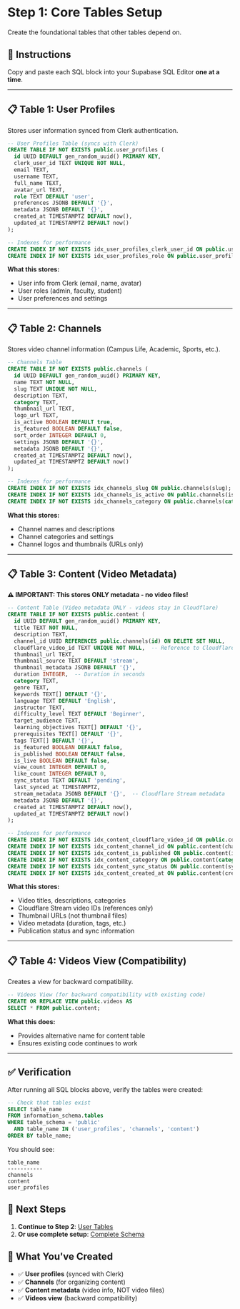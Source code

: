 # Step 1: Core Tables Setup

Create the foundational tables that other tables depend on.

## 🎯 Instructions

Copy and paste each SQL block into your Supabase SQL Editor **one at a time**.

---

## 📋 Table 1: User Profiles

Stores user information synced from Clerk authentication.

```sql
-- User Profiles Table (syncs with Clerk)
CREATE TABLE IF NOT EXISTS public.user_profiles (
  id UUID DEFAULT gen_random_uuid() PRIMARY KEY,
  clerk_user_id TEXT UNIQUE NOT NULL,
  email TEXT,
  username TEXT,
  full_name TEXT,
  avatar_url TEXT,
  role TEXT DEFAULT 'user',
  preferences JSONB DEFAULT '{}',
  metadata JSONB DEFAULT '{}',
  created_at TIMESTAMPTZ DEFAULT now(),
  updated_at TIMESTAMPTZ DEFAULT now()
);

-- Indexes for performance
CREATE INDEX IF NOT EXISTS idx_user_profiles_clerk_user_id ON public.user_profiles(clerk_user_id);
CREATE INDEX IF NOT EXISTS idx_user_profiles_role ON public.user_profiles(role);
```

**What this stores:**
- User info from Clerk (email, name, avatar)
- User roles (admin, faculty, student)
- User preferences and settings

---

## 📋 Table 2: Channels

Stores video channel information (Campus Life, Academic, Sports, etc.).

```sql
-- Channels Table
CREATE TABLE IF NOT EXISTS public.channels (
  id UUID DEFAULT gen_random_uuid() PRIMARY KEY,
  name TEXT NOT NULL,
  slug TEXT UNIQUE NOT NULL,
  description TEXT,
  category TEXT,
  thumbnail_url TEXT,
  logo_url TEXT,
  is_active BOOLEAN DEFAULT true,
  is_featured BOOLEAN DEFAULT false,
  sort_order INTEGER DEFAULT 0,
  settings JSONB DEFAULT '{}',
  metadata JSONB DEFAULT '{}',
  created_at TIMESTAMPTZ DEFAULT now(),
  updated_at TIMESTAMPTZ DEFAULT now()
);

-- Indexes for performance
CREATE INDEX IF NOT EXISTS idx_channels_slug ON public.channels(slug);
CREATE INDEX IF NOT EXISTS idx_channels_is_active ON public.channels(is_active);
CREATE INDEX IF NOT EXISTS idx_channels_category ON public.channels(category);
```

**What this stores:**
- Channel names and descriptions
- Channel categories and settings
- Channel logos and thumbnails (URLs only)

---

## 📋 Table 3: Content (Video Metadata)

**⚠️ IMPORTANT: This stores ONLY metadata - no video files!**

```sql
-- Content Table (Video metadata ONLY - videos stay in Cloudflare)
CREATE TABLE IF NOT EXISTS public.content (
  id UUID DEFAULT gen_random_uuid() PRIMARY KEY,
  title TEXT NOT NULL,
  description TEXT,
  channel_id UUID REFERENCES public.channels(id) ON DELETE SET NULL,
  cloudflare_video_id TEXT UNIQUE NOT NULL,  -- Reference to Cloudflare Stream
  thumbnail_url TEXT,
  thumbnail_source TEXT DEFAULT 'stream',
  thumbnail_metadata JSONB DEFAULT '{}',
  duration INTEGER,  -- Duration in seconds
  category TEXT,
  genre TEXT,
  keywords TEXT[] DEFAULT '{}',
  language TEXT DEFAULT 'English',
  instructor TEXT,
  difficulty_level TEXT DEFAULT 'Beginner',
  target_audience TEXT,
  learning_objectives TEXT[] DEFAULT '{}',
  prerequisites TEXT[] DEFAULT '{}',
  tags TEXT[] DEFAULT '{}',
  is_featured BOOLEAN DEFAULT false,
  is_published BOOLEAN DEFAULT false,
  is_live BOOLEAN DEFAULT false,
  view_count INTEGER DEFAULT 0,
  like_count INTEGER DEFAULT 0,
  sync_status TEXT DEFAULT 'pending',
  last_synced_at TIMESTAMPTZ,
  stream_metadata JSONB DEFAULT '{}',  -- Cloudflare Stream metadata
  metadata JSONB DEFAULT '{}',
  created_at TIMESTAMPTZ DEFAULT now(),
  updated_at TIMESTAMPTZ DEFAULT now()
);

-- Indexes for performance
CREATE INDEX IF NOT EXISTS idx_content_cloudflare_video_id ON public.content(cloudflare_video_id);
CREATE INDEX IF NOT EXISTS idx_content_channel_id ON public.content(channel_id);
CREATE INDEX IF NOT EXISTS idx_content_is_published ON public.content(is_published);
CREATE INDEX IF NOT EXISTS idx_content_category ON public.content(category);
CREATE INDEX IF NOT EXISTS idx_content_sync_status ON public.content(sync_status);
CREATE INDEX IF NOT EXISTS idx_content_created_at ON public.content(created_at DESC);
```

**What this stores:**
- Video titles, descriptions, categories
- Cloudflare Stream video IDs (references only)
- Thumbnail URLs (not thumbnail files)
- Video metadata (duration, tags, etc.)
- Publication status and sync information

---

## 📋 Table 4: Videos View (Compatibility)

Creates a view for backward compatibility.

```sql
-- Videos View (for backward compatibility with existing code)
CREATE OR REPLACE VIEW public.videos AS
SELECT * FROM public.content;
```

**What this does:**
- Provides alternative name for content table
- Ensures existing code continues to work

---

## ✅ Verification

After running all SQL blocks above, verify the tables were created:

```sql
-- Check that tables exist
SELECT table_name 
FROM information_schema.tables 
WHERE table_schema = 'public' 
  AND table_name IN ('user_profiles', 'channels', 'content')
ORDER BY table_name;
```

You should see:
```
table_name
-----------
channels
content
user_profiles
```

## 🚀 Next Steps

1. **Continue to Step 2**: [User Tables](./STEP_2_USER_TABLES.md)
2. **Or use complete setup**: [Complete Schema](./COMPLETE_SCHEMA.md)

## 🎯 What You've Created

- ✅ **User profiles** (synced with Clerk)
- ✅ **Channels** (for organizing content)
- ✅ **Content metadata** (video info, NOT video files)
- ✅ **Videos view** (backward compatibility)